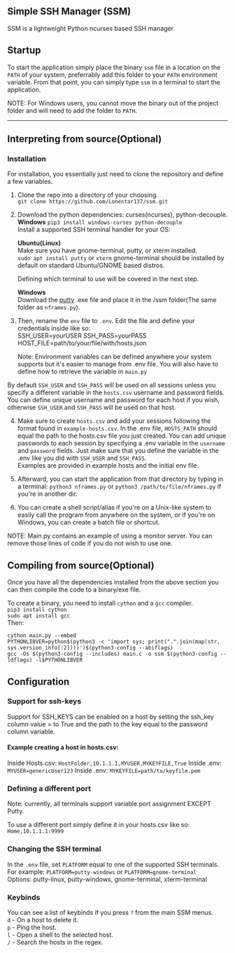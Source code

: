 
## Simple SSH Manager (SSM)  
SSM is a lightweight Python ncurses based SSH manager.


## Startup  
To start the application simply place the binary `ssm` file in a location on the `PATH` of your system, preferrably add this folder to your `PATH` environment variable.  From that point, you can 
simply type `ssm` in a terminal to start the application.

NOTE: For Windows users, you  cannot move the binary out of the project folder and will need to add the folder to `PATH`. 
***

## Interpreting from source(Optional)

### Installation  
For installation, you essentially just need to clone the repository and define a few variables.

1. Clone the repo into a directory of your choosing.  
   `git clone https://github.com/Lonestar137/ssm.git`

2. Download the python dependencies: curses(ncurses), python-decouple.   
   **Windows** 
   `pip3 install windows-curses python-decouple`  
   Install a supported SSH terminal handler for your OS:

   **Ubuntu(Linux)**  
   Make sure you have gnome-terminal, putty, or xterm installed.  
   `sudo apt install putty` or `xterm`
   gnome-terminal should be installed by default on standard Ubuntu/GNOME based distros.

   Defining which terminal to use will be covered in the next step.

   **Windows**  
   Download the [putty](https://www.putty.org/) .exe file and place it in the /ssm folder(The same folder as `nframes.py`).  


3. Then, rename the `env` file to `.env`. Edit the file and define your credentials inside like so:  
    SSH_USER=yourUSER
    SSH_PASS=yourPASS
    HOST_FILE=path/to/your/file/with/hosts.json  

   Note: Environment variables can be defined anywhere your system supports but it's easier to manage from .env file.  You will also have to define how to retrieve the variable in `main.py`


By default `SSH_USER` and `SSH_PASS` will be used on all sessions unless you specify a different variable in the `hosts.csv` username and password fields.  
You can define unique username and password for each host if you wish, otherwise `SSH_USER` and `SSH_PASS` will be used on that host.


4. Make sure to create `hosts.csv` and add your sessions following the format found in `example-hosts.csv`.  In the .env file, `HOSTS_PATH` should equal the path to the hosts.csv file you just created.  You can add unique passwords to each session by specifying a .env variable in the `username` and `password` fields.  Just make sure that you define the variable in the .env like you did with `SSH_USER` and `SSH_PASS`.  
Examples are provided in example hosts and the initial env file.

5. Afterward, you can start the application from that directory by typing in a terminal:
   `python3 nframes.py` or `python3 /path/to/file/nframes.py` if you're in another dir.

6. You can create a shell script/alias if you're on a Unix-like system to easily call the program from anywhere on the system, or if you're on Windows, you can create a batch file or shortcut.


NOTE: Main.py contains an example of using a monitor server.  You can remove those lines of code if you do not wish to use one.

## Compiling from source(Optional)  
Once you have all the dependencies installed from the above section you can then compile the code to a binary/exe file.

To create a binary, you need to install `cython` and a `gcc` compiler.  
`pip3 install cython`  
`sudo apt install gcc`  
Then:
```
cython main.py --embed
PYTHONLIBVER=python$(python3 -c 'import sys; print(".".join(map(str, sys.version_info[:2])))')$(python3-config --abiflags)
gcc -Os $(python3-config --includes) main.c -o ssm $(python3-config --ldflags) -l$PYTHONLIBVER

```  

## Configuration

### Support for ssh-keys  
Support for SSH_KEYS can be enabled on a host by setting the ssh_key column value = to True and the path to the key equal to the password column variable.  

#### Example creating a host in hosts.csv:  
Inside Hosts.csv:  `HostFolder,10.1.1.1,MYUSER,MYKEYFILE,True`
Inside .env: `MYUSER=genericUser123`
Inside .env: `MYKEYFILE=path/to/keyfile.pem`

### Defining a different port      
Note: currently, all terminals support variable port assignment EXCEPT Putty.

To use a different port simply define it in your hosts.csv like so: `Home,10.1.1.1:9999`  

### Changing the SSH terminal  
In the `.env` file, set `PLATFORM` equal to one of the supported SSH terminals.
For example:  `PLATFORM=putty-windows` or `PLATFORM=gnome-terminal`  
Options:
    putty-linux, putty-windows, gnome-terminal, xterm-terminal

### Keybinds  
You can see a list of keybinds if you press  `?` from the main SSM menus.  
`d` - On a host to delete it.  
`p` - Ping the host.  
`l` - Open a shell to the selected host.  
`/` - Search the hosts in the regex.  

